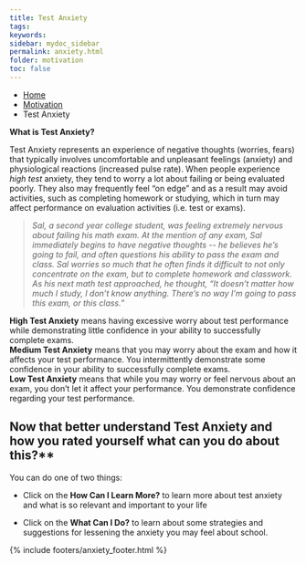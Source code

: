 ```yaml
---
title: Test Anxiety
tags: 
keywords: 
sidebar: mydoc_sidebar
permalink: anxiety.html
folder: motivation
toc: false
---
```


<ul class="breadcrumb">
    <li><a href="index.html">Home</a></li>
    <li><a href="motivation_overview.html">Motivation</a></li>
    <li class="active">Test Anxiety</li>
</ul>


**What is Test Anxiety?**

Test Anxiety represents an experience of negative thoughts (worries, fears) that typically involves uncomfortable and unpleasant feelings (anxiety) and physiological reactions (increased pulse rate). When people experience *high test* anxiety, they tend to worry a lot about failing or being evaluated poorly. They also may frequently feel “on edge” and as a result may avoid activities, such as completing homework or studying, which in turn may affect performance on evaluation activities (i.e. test or exams).

> *Sal, a second year college student, was feeling extremely nervous about failing his math exam. At the mention of any exam, Sal immediately begins to have negative thoughts -- he believes he’s going to fail, and often questions his ability to pass the exam and class. Sal worries so much that he often finds it difficult to not only concentrate on the exam, but to complete homework and classwork. As his next math test approached, he thought, “It doesn’t matter how much I study, I don’t know anything. There’s no way I’m going to pass this exam, or this class.”*


<div markdown="span" class="alert alert-danger" role="alert"><i class="fa fa-exclamation-circle"></i> <b>High Test Anxiety</b> means having excessive worry about test performance while demonstrating little confidence in your ability to successfully complete exams.
</div>

<div markdown="span" class="alert alert-warning" role="alert"><i class="fa fa-warning"></i> <b>Medium Test Anxiety</b> means that you may worry about the exam and how it affects your test performance. You intermittently demonstrate some confidence in your ability to successfully complete exams.
</div>

<div markdown="span" class="alert alert-success" role="alert"><i class="fa fa-check-square-o"></i> <b>Low Test Anxiety</b> means that while you may worry or feel nervous about an exam, you don’t let it affect your performance. You demonstrate confidence regarding your test performance.
</div>

## Now that better understand Test Anxiety and how you rated yourself what can you do about this?**

You can do one of two things:

-   Click on the **How Can I Learn More?** to learn more about test
    anxiety and what is so relevant and important to your life

-   Click on the **What Can I Do?** to learn about some strategies and suggestions for lessening the anxiety you may feel about school.


{% include footers/anxiety_footer.html %}
